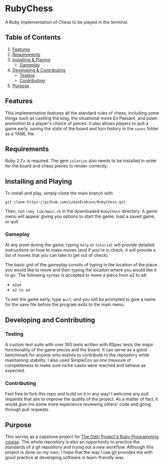 # RubyChess
A Ruby implementation of Chess to be played in the terminal.

## Table of Contents
1. [Features](#features)
2. [Requirements](#requirements)
3. [Installing & Playing](#installing-and-playing)
    - [Gameplay](#gameplay)
4. [Developing & Contributing](#developing-and-contributing)
    - [Testing](#testing)
    - [Contributing](#contributing)
5. [Purpose](#purpose)

## Features
This implementation features all the standard rules of chess, including some things such as castling the king, the situational move En Passant, and pawn promotion to a player's choice of pieces. It also allows players to quit a game early, saving the state of the board and turn history in the `saves` folder as a YAML file.

## Requirements
Ruby 2.7+ is required. The gem `colorize` also needs to be installed in order for the board and chess pieces to render correctly.

## Installing and Playing
To install and play, simply clone the main branch with

`git clone https://github.com/LukasErekson/RubyChess.git`

Then, run `ruby lib/main.rb` in the downloaded `RubyChess` directory. A game menu will appear giving you options to start the game, load a saved game, or quit.

### Gameplay
At any point during the game, typing `help` or `tutorial` will provide detailed instructions on how to make moves (and if you're in check, it will provide a list of moves that you can take to get out of check).

The basic gist of the gameplay consits of typing in the location of the piece you would like to move and then typing the locaiton where you would like it to go. The following syntax is accepted to move a piece from a2 to a4:
- `a2a4`
- `a2 to a4`

To exit the game early, type `quit`, and you will be prompted to give a name for the save file before the program exits to the main menu.

## Developing and Contributing
### Testing
A custom test suite with over 100 tests written with RSpec tests the major functionality of the game pieces and the board. It can serve as a good benchmark for anyone who wishes to contribute to the repository while maintaining stability. I also used SimpleCov as one measure of completeness to make sure niche cases were reached and behave as expected.

### Contributing
Feel free to fork this repo and build on it in any way! I welcome any pull requests that aim to improve the quality of the project. As a matter of fact, it would give me some more experience reviewing others' code and going through pull requests.

## Purpose
This serves as a capstone project for [The Odin Project's Ruby Programming course](https://www.theodinproject.com/paths/full-stack-ruby-on-rails/courses/ruby-programming). The whole repository is also an opportunity to practice the standards of a git repository and trying out a new workflow. Although this project is done on my own, I hope that the way I use git provides me with good practice at developing software in team-friendly way.